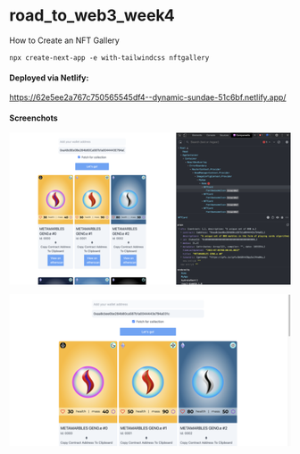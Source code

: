 # road_to_web3_week4

How to Create an NFT Gallery

```
npx create-next-app -e with-tailwindcss nftgallery
```

#### Deployed via Netlify:

https://62e5ee2a767c750565545df4--dynamic-sundae-51c6bf.netlify.app/

#### Screenchots


![screenshot](screenshot.png)


![screenshot2](screenshot2.png)

